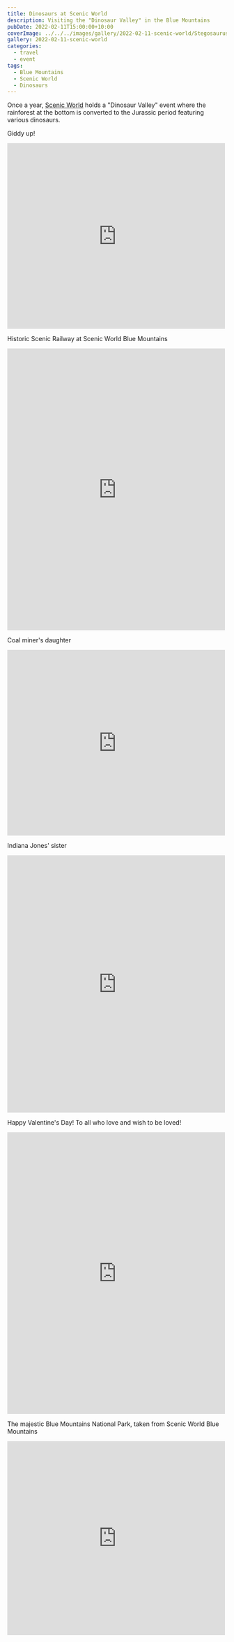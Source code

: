 ```yaml
---
title: Dinosaurs at Scenic World
description: Visiting the "Dinosaur Valley" in the Blue Mountains
pubDate: 2022-02-11T15:00:00+10:00
coverImage: ../../../images/gallery/2022-02-11-scenic-world/Stegosaurus.jpeg
gallery: 2022-02-11-scenic-world
categories:
  - travel
  - event
tags:
  - Blue Mountains
  - Scenic World
  - Dinosaurs
---
```


Once a year, [Scenic World](https://www.scenicworld.com.au/dinosaur-valley) holds a "Dinosaur Valley" event where the rainforest at the bottom is converted to the Jurassic period featuring various dinosaurs.

Giddy up!

<iframe src="https://www.facebook.com/plugins/post.php?href=https%3A%2F%2Fwww.facebook.com%2Fchris1.tham%2Fposts%2Fpfbid0a5XfXq7XtJWoLJpr9gbwUVJXs88ZhGpJg3Waf2s8xHxAN2QmTSe2V3vbYithADWQl&show_text=true&width=500" width="500" height="425" style="border:none;overflow:hidden" scrolling="no" frameborder="0" allowfullscreen="true" allow="autoplay; clipboard-write; encrypted-media; picture-in-picture; web-share"></iframe>

Historic Scenic Railway at Scenic World Blue Mountains

<iframe src="https://www.facebook.com/plugins/post.php?href=https%3A%2F%2Fwww.facebook.com%2Fchris1.tham%2Fposts%2Fpfbid0nUZwvCHgGX83K17hyBP3Q2gKtDh4ciKdTrW6cip9ZCwWZnEUz5Bf7gbSkQTVap6Nl&show_text=true&width=500" width="500" height="645" style="border:none;overflow:hidden" scrolling="no" frameborder="0" allowfullscreen="true" allow="autoplay; clipboard-write; encrypted-media; picture-in-picture; web-share"></iframe>

Coal miner's daughter

<iframe src="https://www.facebook.com/plugins/post.php?href=https%3A%2F%2Fwww.facebook.com%2Fchris1.tham%2Fposts%2Fpfbid0r7Za4WoA3KzVaonpFJ7EVG2Kp9ihanjPqNeLWd2cr9ButJBfnyYiGj32BBLfyeEvl&show_text=true&width=500" width="500" height="425" style="border:none;overflow:hidden" scrolling="no" frameborder="0" allowfullscreen="true" allow="autoplay; clipboard-write; encrypted-media; picture-in-picture; web-share"></iframe>

Indiana Jones' sister

<iframe src="https://www.facebook.com/plugins/post.php?href=https%3A%2F%2Fwww.facebook.com%2Fchris1.tham%2Fposts%2Fpfbid02YcnH1LYG39aY6Evoa3Eos9bB3cnEWAjEMMCuZdouP2CvohH2wA58svZsLpLavHHdl&show_text=true&width=500" width="500" height="589" style="border:none;overflow:hidden" scrolling="no" frameborder="0" allowfullscreen="true" allow="autoplay; clipboard-write; encrypted-media; picture-in-picture; web-share"></iframe>

Happy Valentine's Day! To all who love and wish to be loved!

<iframe src="https://www.facebook.com/plugins/post.php?href=https%3A%2F%2Fwww.facebook.com%2Fchris1.tham%2Fposts%2Fpfbid02NXR1joXA8sTgwnV9R4ZWtmGyZdpRdSi6Swit355kGvRdsbeWdAJFXPvZ1beMrJV2l&show_text=true&width=500" width="500" height="645" style="border:none;overflow:hidden" scrolling="no" frameborder="0" allowfullscreen="true" allow="autoplay; clipboard-write; encrypted-media; picture-in-picture; web-share"></iframe>

The majestic Blue Mountains National Park, taken from Scenic World Blue Mountains

<iframe src="https://www.facebook.com/plugins/post.php?href=https%3A%2F%2Fwww.facebook.com%2Fchris1.tham%2Fposts%2Fpfbid0j6Y5nQYDr87rNGqKC5BWscRDe6qjK4ga4uSzfTGMXzhUuuxUmnaR7B4c3PKoHrjSl&show_text=true&width=500" width="500" height="444" style="border:none;overflow:hidden" scrolling="no" frameborder="0" allowfullscreen="true" allow="autoplay; clipboard-write; encrypted-media; picture-in-picture; web-share"></iframe>
